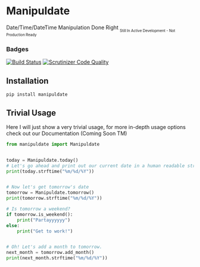 # Manipuldate
Date/Time/DateTime Manipulation Done Right
<sub><sub>Still In Active Development - Not Production Ready</sub></sub>

### Badges
[![Build Status](https://travis-ci.org/JenkinsDev/manipuldate.svg?branch=master)](https://travis-ci.org/JenkinsDev/manipuldate)
[![Scrutinizer Code Quality](https://scrutinizer-ci.com/g/JenkinsDev/manipuldate/badges/quality-score.png?b=master)](https://scrutinizer-ci.com/g/JenkinsDev/manipuldate/?branch=master)

## Installation

`pip install manipuldate`

## Trivial Usage

Here I will just show a very trivial usage, for more in-depth usage options check out our Documentation (Coming Soon TM)

```python
from manipuldate import Manipuldate


today = Manipuldate.today()
# Let's go ahead and print out our current date in a human readable string
print(today.strftime("%m/%d/%Y"))


# Now let's get tomorrow's date
tomorrow = Manipuldate.tomorrow()
print(tomorrow.strftime("%m/%d/%Y"))

# Is tomorrow a weekend?
if tomorrow.is_weekend():
    print("Partayyyyyy")
else:
    print("Get to work!")


# Oh! Let's add a month to tomorrow.
next_month = tomorrow.add_month()
print(next_month.strftime("%m/%d/%Y"))
```
